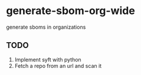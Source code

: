 # generate-sbom-org-wide
generate sboms in organizations


## TODO

1. Implement syft with python
2. Fetch a repo from an url and scan it